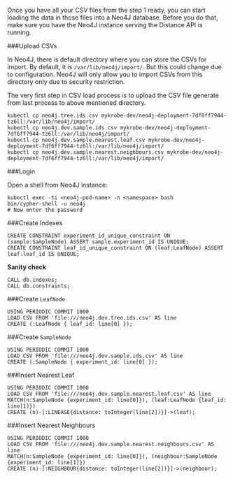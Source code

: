 Once you have all your CSV files from the step 1 ready, you can start loading the data in
those files into a Neo4J database. Before you do that, make sure you have the Neo4J instance
serving the Distance API is running.

###Upload CSVs

In Neo4J, there is default directory where you can store the CSVs for import. By default, it
is `/var/lib/neo4j/import/`. But this could change due to configuration. Neo4J will only allow
you to import CSVs from this directory only due to security restriction.

The very first step in CSV load process is to upload the CSV file generate from last process
to above mentioned directory.
```
kubectl cp neo4j.tree.ids.csv mykrobe-dev/neo4j-deployment-7df6ff7944-tz6ll:/var/lib/neo4j/import/
kubectl cp neo4j.dev.sample.ids.csv mykrobe-dev/neo4j-deployment-7df6ff7944-tz6ll:/var/lib/neo4j/import/
kubectl cp neo4j.dev.sample.nearest.leaf.csv mykrobe-dev/neo4j-deployment-7df6ff7944-tz6ll:/var/lib/neo4j/import/
kubectl cp neo4j.dev.sample.nearest.neighbours.csv mykrobe-dev/neo4j-deployment-7df6ff7944-tz6ll:/var/lib/neo4j/import/
```

###Login

Open a shell from Neo4J instance:
```
kubectl exec -ti <neo4j-pod-name> -n <namespace> bash
bin/cypher-shell -u neo4j
# Now enter the password
```

###Create Indexes
```
CREATE CONSTRAINT experiment_id_unique_constraint ON (sample:SampleNode) ASSERT sample.experiment_id IS UNIQUE;
CREATE CONSTRAINT leaf_id_unique_constraint ON (leaf:LeafNode) ASSERT leaf.leaf_id IS UNIQUE;
``` 

**Sanity check**
```
CALL db.indexes;
CALL db.constraints;
```

###Create `LeafNode`
```
USING PERIODIC COMMIT 1000
LOAD CSV FROM 'file:///neo4j.dev.tree.ids.csv' AS line
CREATE (:LeafNode { leaf_id: line[0] });
```

###Create `SampleNode`
```
USING PERIODIC COMMIT 1000
LOAD CSV FROM 'file:///neo4j.dev.sample.ids.csv' AS line
CREATE (:SampleNode { experiment_id: line[0] });
```

###Insert Nearest Leaf
```
USING PERIODIC COMMIT 1000
LOAD CSV FROM 'file:///neo4j.dev.sample.nearest.leaf.csv' AS line
MATCH(n:SampleNode {experiment_id: line[0]}), (leaf:LeafNode {leaf_id: line[1]})
CREATE (n)-[:LINEAGE{distance: toInteger(line[2])}]->(leaf);
```

###Insert Nearest Neighbours
```
USING PERIODIC COMMIT 1000
LOAD CSV FROM 'file:///neo4j.dev.sample.nearest.neighbours.csv' AS line
MATCH(n:SampleNode {experiment_id: line[0]}), (neighbour:SampleNode {experiment_id: line[1]})
CREATE (n)-[:NEIGHBOUR{distance: toInteger(line[2])}]->(neighbour);
```
